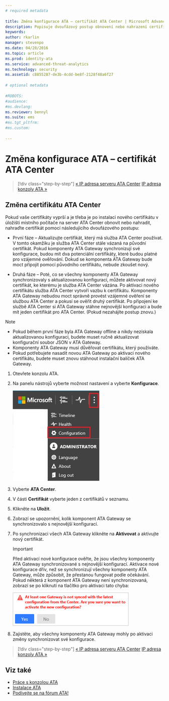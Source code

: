 ```yaml
---
# required metadata

title: Změna konfigurace ATA – certifikát ATA Center | Microsoft Advanced Threat Analytics
description: Popisuje dvoufázový postup obnovení nebo nahrazení certifikátu v úložišti místního počítače na serveru ATA Center. 
keywords:
author: rkarlin
manager: stevenpo
ms.date: 04/28/2016
ms.topic: article
ms.prod: identity-ata
ms.service: advanced-threat-analytics
ms.technology: security
ms.assetid: c8855287-de3b-4cdd-be8f-2128f48a6f27

# optional metadata

#ROBOTS:
#audience:
#ms.devlang:
ms.reviewer: bennyl
ms.suite: ems
#ms.tgt_pltfrm:
#ms.custom:

---
```


# Změna konfigurace ATA – certifikát ATA Center

>[!div class="step-by-step"] [« IP adresa serveru ATA Center](modifying-ata-config-centerip.md)
[IP adresa konzoly ATA »](modifying-ata-config-consoleip.md)

## Změna certifikátu ATA Center
Pokud vaše certifikáty vyprší a je třeba je po instalaci nového certifikátu v úložišti místního počítače na server ATA Center obnovit nebo nahradit, nahraďte certifikát pomocí následujícího dvoufázového postupu:

-   První fáze – Aktualizujte certifikát, který má služba ATA Center používat. V tomto okamžiku je služba ATA Center stále vázaná na původní certifikát. Pokud komponenty ATA Gateway synchronizují své konfigurace, budou mít dva potenciální certifikáty, které budou platné pro vzájemné ověřování. Dokud se komponenta ATA Gateway bude moct připojit pomocí původního certifikátu, nebude zkoušet nový.

-   Druhá fáze – Poté, co se všechny komponenty ATA Gateway synchronizovaly s aktualizovanou konfigurací, můžete aktivovat nový certifikát, ke kterému je služba ATA Center vázána. Po aktivaci nového certifikátu služba ATA Center vytvoří vazbu k certifikátu. Komponenty ATA Gateway nebudou moct správně provést vzájemné ověření se službou ATA Center a pokusí se ověřit druhý certifikát. Po připojení ke službě ATA Center si ATA Gateway stáhne nejnovější konfiguraci a bude mít jeden certifikát pro ATA Center. (Pokud nezahájíte postup znovu.)

> [!NOTE]
> -   Pokud během první fáze byla ATA Gateway offline a nikdy nezískala aktualizovanou konfiguraci, budete muset ručně aktualizovat konfigurační soubor JSON v ATA Gateway.
> -   Komponenty ATA Gateway musí důvěřovat certifikátu, který používáte.
> -   Pokud potřebujete nasadit novou ATA Gateway po aktivaci nového certifikátu, budete muset znovu stáhnout instalační balíček ATA Gateway.

1.  Otevřete konzolu ATA.

2.  Na panelu nástrojů vyberte možnost nastavení a vyberte **Konfigurace**.

    ![Ikona nastavení konfigurace ATA](media/ATA-config-icon.JPG)

3.  Vyberte **ATA Center**.

4.  V části **Certifikát** vyberte jeden z certifikátů v seznamu.

5.  Klikněte na **Uložit**.

6.  Zobrazí se upozornění, kolik komponent ATA Gateway se synchronizovalo s nejnovější konfigurací.

7.  Po synchronizaci všech ATA Gateway klikněte na **Aktivovat** a aktivujte nový certifikát.
    >[!IMPORTANT]
    >Před aktivací nové konfigurace ověřte, že jsou všechny komponenty ATA Gateway synchronizované s nejnovější konfigurací. Aktivace nové konfigurace dřív, než se synchronizují všechny komponenty ATA Gateway, může způsobit, že přestanou fungovat podle očekávání. Pokud některá z komponent ATA Gateway není synchronizovaná, zobrazí se po kliknutí na tlačítko pro aktivaci tato chyba:
    >
    >    ![ATA Gateway – chyba synchronizace](media/ataGW-not-synced.png)

8.  Zajistěte, aby všechny komponenty ATA Gateway mohly po aktivaci změny synchronizovat své konfigurace.

>[!div class="step-by-step"] [« IP adresa serveru ATA Center](modifying-ata-config-centerip.md)
[IP adresa konzoly ATA »](modifying-ata-config-consoleip.md)

## Viz také
- [Práce s konzolou ATA](working-with-ata-console.md)
- [Instalace ATA](install-ata.md)
- [Podívejte se na fórum ATA!](https://social.technet.microsoft.com/Forums/security/en-US/home?forum=mata)


<!--HONumber=Jun16_HO1-->


